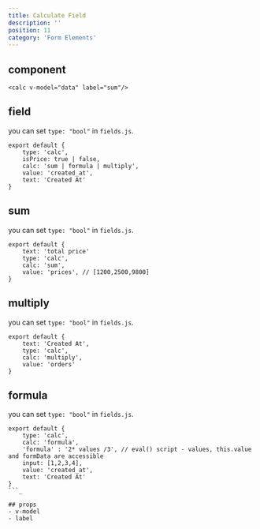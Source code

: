 ```yaml
---
title: Calculate Field
description: ''
position: 11
category: 'Form Elements'
---
```


## component
```vue
<calc v-model="data" label="sum"/>
```

## field

you can set ```type: "bool"``` in ```fields.js```.

```js[fields.js]
export default {
    type: 'calc', 
    isPrice: true | false, 
    calc: 'sum | formula | multiply', 
    value: 'created_at',
    text: 'Created At'
}
```

## sum

you can set ```type: "bool"``` in ```fields.js```.

```js[fields.js]
export default {
    text: 'total price'
    type: 'calc',
    calc: 'sum',   
    value: 'prices', // [1200,2500,9800]
}
```

## multiply

you can set ```type: "bool"``` in ```fields.js```.

```js[fields.js]
export default {
    text: 'Created At',
    type: 'calc',
    calc: 'multiply',   
    value: 'orders'
}
```

## formula

you can set ```type: "bool"``` in ```fields.js```.

```js[fields.js]
export default {
    type: 'calc',
    calc: 'formula',
    'formula' : '2* values /3', // eval() script - values, this.value and formData are accessible  
    input: [1,2,3,4],   
    value: 'created_at',
    text: 'Created At'
}
```_

## props
- v-model 
- label